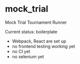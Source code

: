 # mock_trial
Mock Trial Tournament Runner

Current status: boilerplate
- Webpack, React are set up
- no frontend testing working yet
- no CI yet
- no selenium yet
